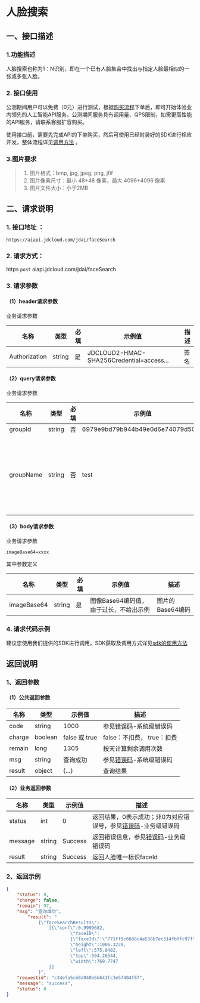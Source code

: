 # 人脸搜索

## 一、接口描述 

### 1.功能描述

人脸搜索也称为1：N识别，即在一个已有人脸集合中找出与指定人脸最相似的一张或多张人脸。

### 2. 接口使用 

公测期间用户可以免费（0元）进行测试，根据[购买流程](../Pricing/Purchase-Process.md)下单后，即可开始体验业内领先的人工智能API服务。公测期间服务具有调用量、QPS限制，如需更高性能的API服务，请联系客服扩容购买。

使用接口前，需要先完成API的下单购买，然后可使用已经封装好的SDK进行相应开发，整体流程详见[调用方法](../Operation-Guide/call-methods.md)  。

### 3.图片要求

> 1. 图片格式：bmp, jpg, jpeg, png, jfif
> 2. 图片像素尺寸：最小 48\*48 像素，最大 4096\*4096 像素
> 3. 图片文件大小：小于2MB

## 二、请求说明

### 1. 接口地址 ：

```
https://aiapi.jdcloud.com/jdai/faceSearch
```

### 2. 请求方式：
  
https `post` aiapi.jdcloud.com/jdai/faceSearch

### 3. 请求参数  
 
#### （1）header请求参数
业务请求参数

名称 | 类型 | 必填 | 示例值 | 描述
------|-----|-----|-----|-----
Authorization | string | 是 | JDCLOUD2-HMAC-SHA256Credential=access... | 签名

#### （2）query请求参数
业务请求参数

名称 | 类型 | 必填 | 示例值 | 描述
------|-----|-----|-----|-----
groupId | string | 否 | 6979e9bd79b944b49e0d6e74079d5098 | 分组Id
groupName | string | 否 | test | 分组名称,若groupId不为空则以groupId作为分组的唯一标识

#### （3）body请求参数
业务请求参数
```
imageBase64=xxxx
```
其中参数定义

名称 | 类型 | 必填 | 示例值 | 描述
------|-----|-----|-----|-----
imageBase64 | string | 是 | 图像Base64编码值，由于过长，不给出示例 | 图片的Base64编码


### 4. 请求代码示例
建议您使用我们提供的SDK进行调用，SDK获取及调用方式详见[sdk的使用方法](../Operation-Guide/Use-Sdk.md)
 
## 返回说明

### 1、返回参数
#### （1）公共返回参数

名称 | 类型 | 示例值 | 描述
------|-----|-----|-----
code | string | 1000 | 参见[错误码](searchFace-Error-Code.md)-系统级错误码
charge | boolean | false 或 true | false：不扣费， true：扣费
remain | long | 1305 | 按天计算剩余调用次数
msg | string | 查询成功 | 参见[错误码](searchFace-Error-Code.md)-系统级错误码
result | object | {...} | 查询结果


#### （2）业务返回参数

名称 | 类型 | 示例值 | 描述
------|-----|-----|-----
status | int | 0 | 返回结果，0表示成功；非0为对应错误号，参见[错误码](searchFace-Error-Code.md)-业务级错误码
message | string | Success | 返回错误信息，参见[错误码](searchFace-Error-Code.md)-业务级错误码
result | string | Success | 返回人脸唯一标识faceId

### 2、返回示例

```JSON
{
    "status": 0, 
    "charge": false,
    "remain": 97,
    "msg": "查询成功",
		"result": "
			{\"faceSearchResults\":
				[{\"conf\":0.9999682,
						\"faceID\":
						{\"faceId\":\"771ff9c6668c4a538b7ec514fbffc97f\",\"index\":0,\"outerId\":\"fu2\",\"sim\":1.0},
						\"height\":1006.3228,
						\"left\":575.8482,
						\"top\":594.26544,
						\"width\":769.7747
				}]
			}",
    "requestid": "c34efa5cb8d040b6b641fc3e57404f87",
    "message": "success",
    "status": 0
}
```
